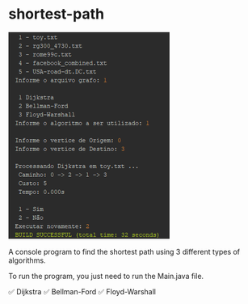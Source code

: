 # shortest-path

<p>
  <img src="https://github.com/omouravictor/omouravictor/blob/main/assets/shortest-path.PNG" alt="Shortest-Path">
</p>

A console program to find the shortest path using 3 different types of algorithms.

To run the program, you just need to run the Main.java file.

✅ Dijkstra ✅ Bellman-Ford ✅ Floyd-Warshall
